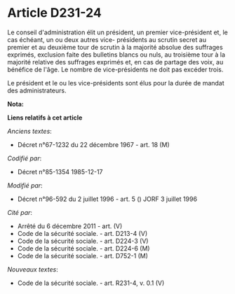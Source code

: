 # Article D231-24

Le conseil d'administration élit un président, un premier vice-président et, le cas échéant, un ou deux autres vice-
présidents au scrutin secret au premier et au deuxième tour de scrutin à la majorité absolue des suffrages exprimés,
exclusion faite des bulletins blancs ou nuls, au troisième tour à la majorité relative des suffrages exprimés et, en cas de
partage des voix, au bénéfice de l'âge. Le nombre de vice-présidents ne doit pas excéder trois. 

Le président et le ou les vice-présidents sont élus pour la durée de mandat des administrateurs.

**Nota:**



**Liens relatifs à cet article**

_Anciens textes_:

  - Décret n°67-1232 du 22 décembre 1967 - art. 18 (M)

_Codifié par_:

  - Décret n°85-1354 1985-12-17

_Modifié par_:

  - Décret n°96-592 du 2 juillet 1996 - art. 5 () JORF 3 juillet 1996

_Cité par_:

  - Arrêté du 6 décembre 2011 - art. (V)
  - Code de la sécurité sociale. - art. D213-4 (V)
  - Code de la sécurité sociale. - art. D224-3 (V)
  - Code de la sécurité sociale. - art. D224-6 (M)
  - Code de la sécurité sociale. - art. D752-1 (M)

_Nouveaux textes_:

  - Code de la sécurité sociale. - art. R231-4, v. 0.1 (V)
